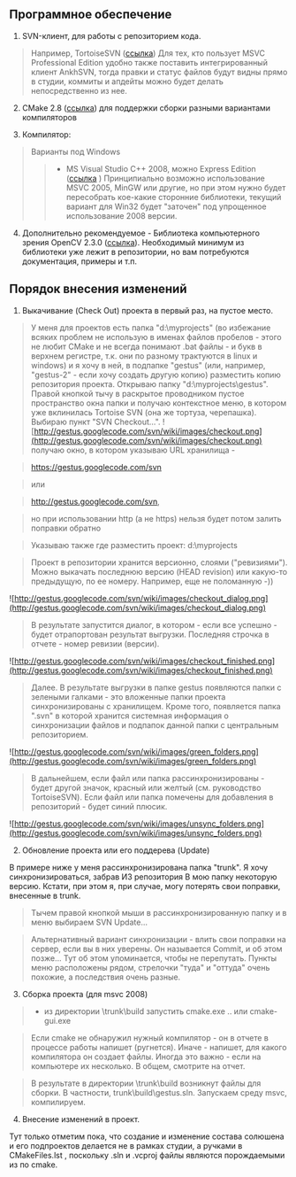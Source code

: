## Программное обеспечение ##

1) SVN-клиент, для работы с репозиторием кода.
> Например, TortoiseSVN ([ссылка](http://tortoisesvn.net/downloads.html))
> Для тех, кто пользует MSVC Professional Edition удобно также поставить интегрированный клиент AnkhSVN, тогда правки и статус файлов будут видны прямо в студии, коммиты и апдейты можно будет делать непосредственно из нее.

2) CMake 2.8 ([ссылка](http://www.cmake.org/cmake/resources/software.html)) для поддержки сборки разными вариантами компиляторов

3) Компилятор:
> Варианты под Windows
> > - MS Visual Studio С++ 2008, можно Express Edition ([ссылка](http://msdn.microsoft.com/en-us/express/future/bb421473) )
> > Принципиально возможно использование MSVC 2005, MinGW или другие, но при этом нужно будет пересобрать кое-какие сторонние библиотеки, текущий вариант для Win32 будет "заточен" под упрощенное использование 2008 версии.

4) Дополнительно рекомендуемое - Библиотека компьютерного зрения OpenCV 2.3.0 ([ссылка](http://citylan.dl.sourceforge.net/project/opencvlibrary/opencv-win/2.3/OpenCV-2.3.0-win-superpack.exe)). Необходимый минимум из библиотеки уже лежит в репозитории, но вам потребуются документация, примеры и т.п.

## Порядок внесения изменений ##

1)  Выкачивание (Check Out) проекта в первый раз, на пустое место.


> У меня для проектов есть папка "d:\myprojects" (во избежание всяких проблем не использую в именах файлов пробелов - этого не любит CMake и не всегда понимают .bat файлы -  и букв в верхнем регистре, т.к. они по разному трактуются в linux и windows) и я хочу в ней, в подпапке "gestus" (или, например, "gestus-2" - если хочу создать другую копию) разместить копию репозитория проекта.
> Открываю папку "d:\myprojects\gestus". Правой кнопкой тычу в раскрытое проводником пустое пространство окна папки и получаю контекстное меню, в котором уже вклинилась Tortoise  SVN (она же тортуза, черепашка). Выбираю пункт "SVN Checkout...".
![http://gestus.googlecode.com/svn/wiki/images/checkout.png](http://gestus.googlecode.com/svn/wiki/images/checkout.png)
> получаю окно, в котором указываю URL хранилища -

> https://gestus.googlecode.com/svn

> или

> http://gestus.googlecode.com/svn,

> но при использовании http (а не https) нельзя будет потом залить поправки обратно


> Указываю также где разместить проект: d:\myprojects

> Проект в репозитории хранится версионно, слоями ("ревизиями"). Можно выкачать последнюю версию (HEAD revision) или какую-то предыдущую, по ее номеру. Например, еще не поломанную -))


![http://gestus.googlecode.com/svn/wiki/images/checkout_dialog.png](http://gestus.googlecode.com/svn/wiki/images/checkout_dialog.png)



> В результате запустится диалог, в котором - если все успешно - будет отрапортован результат выгрузки. Последняя строчка в отчете - номер ревизии (версии).

![http://gestus.googlecode.com/svn/wiki/images/checkout_finished.png](http://gestus.googlecode.com/svn/wiki/images/checkout_finished.png)



> Далее. В результате выгрузки в папке gestus появляются папки с зелеными галками - это вложенные папки проекта синхронизированы с хранилищем. Кроме того, появляется папка ".svn" в которой хранится системная информация о синхронизации файлов и подпапок  данной папки с центральным репозиторием.

![http://gestus.googlecode.com/svn/wiki/images/green_folders.png](http://gestus.googlecode.com/svn/wiki/images/green_folders.png)

> В дальнейшем, если файл или папка рассинхронизированы - будет другой значок, красный или желтый (см. руководство TortoiseSVN). Если файл или папка помечены для добавления в репозиторий - будет синий плюсик.

![http://gestus.googlecode.com/svn/wiki/images/unsync_folders.png](http://gestus.googlecode.com/svn/wiki/images/unsync_folders.png)

2) Обновление проекта или его поддерева (Update)

В примере ниже у меня рассинхронизирована папка "trunk". Я хочу синхронизироваться, забрав ИЗ репозитория В мою папку некоторую версию. Кстати, при этом я, при случае, могу потерять свои поправки, внесенные в trunk.




> Тычем правой кнопкой мыши в рассинхронизированную папку и в меню выбираем SVN Update...

> Альтернативный вариант синхронизации - влить свои поправки на сервер, если вы в них уверены. Он называется Commit, и об этом позже... Тут об этом упоминается, чтобы не перепутать. Пункты меню расположены рядом, стрелочки "туда" и  "оттуда" очень похожие, а последствия очень разные.

3) Сборка проекта (для msvc 2008)

> - из директории \trunk\build
> запустить
cmake.exe ..
или
> cmake-gui.exe

> Если cmake не обнаружил нужный компилятор - он в отчете в процессе работы напишет (ругнется).
> Иначе -  напишет, для какого компилятора он создает файлы. Иногда это важно - если на компьютере их несколько. В общем, смотрите на отчет.

> В результате в директории  \trunk\build возникнут файлы для сборки. В частности, trunk\build\gestus.sln. Запускаем среду msvc, компилируем.

4) Внесение изменений в проект.

Тут только отметим пока, что создание и изменение состава солюшена и его подпроектов делается не в рамках студии, а ручками в CMakeFiles.lst , поскольку .sln и .vcproj файлы являются порождаемыми из по cmake.